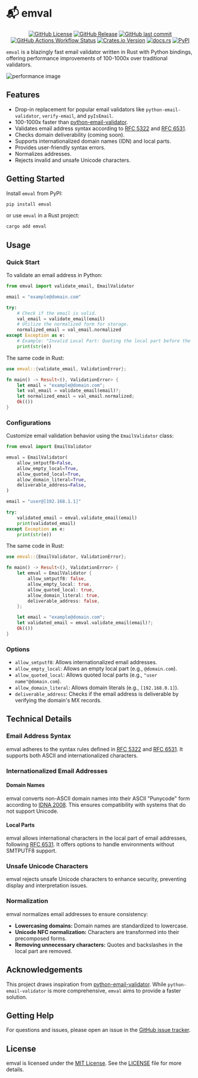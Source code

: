 # 📬 emval

<p align="center">
  <a href="LICENSE" alt="License">
    <img alt="GitHub License" src="https://img.shields.io/github/license/bnkc/emval?style=for-the-badge"></a>
  <a href="https://github.com/bnkc/emval/releases" alt="Releases">
    <img alt="GitHub Release" src="https://img.shields.io/github/v/release/bnkc/emval?style=for-the-badge&logo=github"></a>
  <a href="https://github.com/bnkc/emval/commits/main/" alt="Latest Commits">
    <img alt="GitHub last commit" src="https://img.shields.io/github/last-commit/bnkc/emval?style=for-the-badge&logo=github"></a>
  <a href="https://github.com/bnkc/emval/actions" alt="Build Status">
    <img alt="GitHub Actions Workflow Status" src="https://img.shields.io/github/actions/workflow/status/bnkc/emval/CI.yml?style=for-the-badge&logo=github"></a>
  <a href="https://crates.io/crates/emval" alt="bnkc on crates.io">
    <img alt="Crates.io Version" src="https://img.shields.io/crates/v/emval?style=for-the-badge&logo=rust&logoColor=red&color=red"></a>
  <a href="https://docs.rs/emval" alt="Rustitude documentation on docs.rs">
    <img alt="docs.rs" src="https://img.shields.io/docsrs/emval?style=for-the-badge&logo=rust&logoColor=red"></a>
  <a href="https://pypi.org/project/emval/" alt="PyPI">
    <img alt="PyPI" src="https://img.shields.io/pypi/v/emval?style=for-the-badge&logo=pypi&logoColor=yellow"></a>
</p>

`emval` is a blazingly fast email validator written in Rust with Python bindings, offering performance improvements of 100-1000x over traditional validators.

![performance image](https://raw.githubusercontent.com/bnkc/emval/b90cc4a0ae24e329702872c4fb1cccf212d556a6/perf.svg)

## Features

- Drop-in replacement for popular email validators like `python-email-validator`, `verify-email`, and `pyIsEmail`.
- 100-1000x faster than [python-email-validator](https://github.com/JoshData/python-email-validator).
- Validates email address syntax according to [RFC 5322](https://www.rfc-editor.org/rfc/rfc5322.html) and [RFC 6531](https://www.rfc-editor.org/rfc/rfc6531.html).
- Checks domain deliverability (coming soon).
- Supports internationalized domain names (IDN) and local parts.
- Provides user-friendly syntax errors.
- Normalizes addresses.
- Rejects invalid and unsafe Unicode characters.

## Getting Started

Install `emval` from PyPI:

```sh
pip install emval
```

or use `emval` in a Rust project:
```sh
cargo add emval
```

## Usage

### Quick Start

To validate an email address in Python:

```python
from emval import validate_email, EmailValidator

email = "example@domain.com"

try:
    # Check if the email is valid.
    val_email = validate_email(email)
    # Utilize the normalized form for storage.
    normalized_email = val_email.normalized
except Exception as e:
    # Example: "Invalid Local Part: Quoting the local part before the '@' sign is not permitted in this context."
    print(str(e))
```

The same code in Rust:
```rust
use emval::{validate_email, ValidationError};

fn main() -> Result<(), ValidationError> {
    let email = "example@domain.com";
    let val_email = validate_email(email)?;
    let normalized_email = val_email.normalized;
    Ok(())
}
```

### Configurations

Customize email validation behavior using the `EmailValidator` class:

```python
from emval import EmailValidator

emval = EmailValidator(
    allow_smtputf8=False,
    allow_empty_local=True,
    allow_quoted_local=True,
    allow_domain_literal=True,
    deliverable_address=False,
)

email = "user@[192.168.1.1]"

try:
    validated_email = emval.validate_email(email)
    print(validated_email)
except Exception as e:
    print(str(e))
```

The same code in Rust:
```rust
use emval::{EmailValidator, ValidationError};

fn main() -> Result<(), ValidationError> {
    let emval = EmailValidator {
        allow_smtputf8: false,
        allow_empty_local: true,
        allow_quoted_local: true,
        allow_domain_literal: true,
        deliverable_address: false,
    };

    let email = "example@domain.com";
    let validated_email = emval.validate_email(email)?;
    Ok(())
}
```

### Options

- `allow_smtputf8`: Allows internationalized email addresses.
- `allow_empty_local`: Allows an empty local part (e.g., `@domain.com`).
- `allow_quoted_local`: Allows quoted local parts (e.g., `"user name"@domain.com`).
- `allow_domain_literal`: Allows domain literals (e.g., `[192.168.0.1]`).
- `deliverable_address`: Checks if the email address is deliverable by verifying the domain's MX records.

## Technical Details

### Email Address Syntax

emval adheres to the syntax rules defined in [RFC 5322](https://www.rfc-editor.org/rfc/rfc5322.html) and [RFC 6531](https://www.rfc-editor.org/rfc/rfc6531.html). It supports both ASCII and internationalized characters.

### Internationalized Email Addresses

#### Domain Names

emval converts non-ASCII domain names into their ASCII "Punycode" form according to [IDNA 2008](https://www.rfc-editor.org/rfc/rfc5891.html). This ensures compatibility with systems that do not support Unicode.

#### Local Parts

emval allows international characters in the local part of email addresses, following [RFC 6531](https://www.rfc-editor.org/rfc/rfc6531.html). It offers options to handle environments without SMTPUTF8 support.

### Unsafe Unicode Characters

emval rejects unsafe Unicode characters to enhance security, preventing display and interpretation issues.

### Normalization

emval normalizes email addresses to ensure consistency:

- **Lowercasing domains:** Domain names are standardized to lowercase.
- **Unicode NFC normalization:** Characters are transformed into their precomposed forms.
- **Removing unnecessary characters:** Quotes and backslashes in the local part are removed.

## Acknowledgements

This project draws inspiration from [python-email-validator](https://github.com/JoshData/python-email-validator). While `python-email-validator` is more comprehensive, `emval` aims to provide a faster solution.

## Getting Help

For questions and issues, please open an issue in the [GitHub issue tracker](https://github.com/bnkc/emval/issues).

## License

emval is licensed under the [MIT License](https://opensource.org/licenses/MIT). See the [LICENSE](https://github.com/bnkc/emval/blob/main/LICENSE) file for more details.
